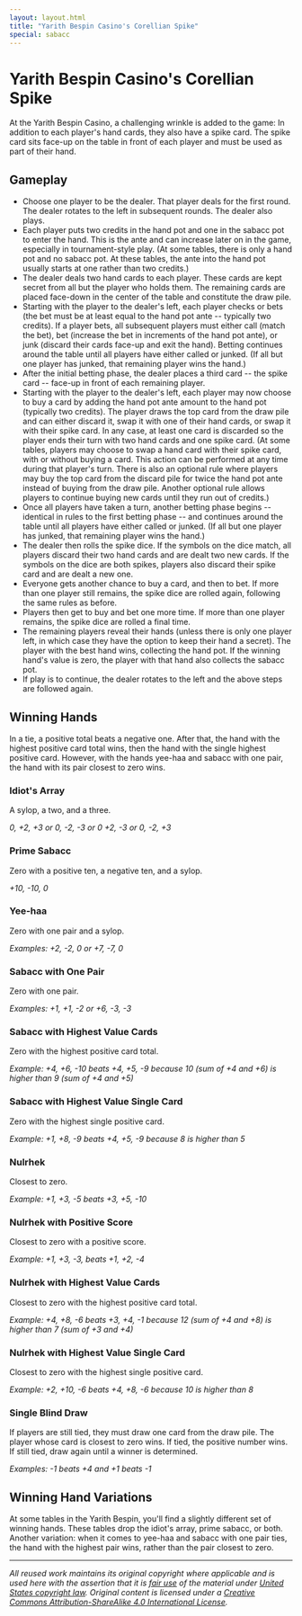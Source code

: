 ```yaml
---
layout: layout.html
title: "Yarith Bespin Casino's Corellian Spike"
special: sabacc
---
```


# Yarith Bespin Casino's Corellian Spike

<!-- ![](/images/yarith-bespin.jpg) -->

At the Yarith Bespin Casino, a challenging wrinkle is added to the game: In addition to each player's hand cards, they also have a spike card. The spike card sits face-up on the table in front of each player and must be used as part of their hand.

## Gameplay

- Choose one player to be the dealer. That player deals for the first round. The dealer rotates to the left in subsequent rounds. The dealer also plays.
- Each player puts two credits in the hand pot and one in the sabacc pot to enter the hand. This is the ante and can increase later on in the game, especially in tournament-style play. (At some tables, there is only a hand pot and no sabacc pot. At these tables, the ante into the hand pot usually starts at one rather than two credits.)
- The dealer deals two hand cards to each player. These cards are kept secret from all but the player who holds them. The remaining cards are placed face-down in the center of the table and constitute the draw pile.
- Starting with the player to the dealer's left, each player checks or bets (the bet must be at least equal to the hand pot ante -- typically two credits). If a player bets, all subsequent players must either call (match the bet), bet (increase the bet in increments of the hand pot ante), or junk (discard their cards face-up and exit the hand). Betting continues around the table until all players have either called or junked. (If all but one player has junked, that remaining player wins the hand.)
- After the initial betting phase, the dealer places a third card -- the spike card -- face-up in front of each remaining player.
- Starting with the player to the dealer's left, each player may now choose to buy a card by adding the hand pot ante amount to the hand pot (typically two credits). The player draws the top card from the draw pile and can either discard it, swap it with one of their hand cards, or swap it with their spike card. In any case, at least one card is discarded so the player ends their turn with two hand cards and one spike card. (At some tables, players may choose to swap a hand card with their spike card, with or without buying a card. This action can be performed at any time during that player's turn. There is also an optional rule where players may buy the top card from the discard pile for twice the hand pot ante instead of buying from the draw pile. Another optional rule allows players to continue buying new cards until they run out of credits.)
- Once all players have taken a turn, another betting phase begins -- identical in rules to the first betting phase -- and continues around the table until all players have either called or junked. (If all but one player has junked, that remaining player wins the hand.)
- The dealer then rolls the spike dice. If the symbols on the dice match, all players discard their two hand cards and are dealt two new cards. If the symbols on the dice are both spikes, players also discard their spike card and are dealt a new one.
- Everyone gets another chance to buy a card, and then to bet. If more than one player still remains, the spike dice are rolled again, following the same rules as before.
- Players then get to buy and bet one more time. If more than one player remains, the spike dice are rolled a final time.
- The remaining players reveal their hands (unless there is only one player left, in which case they have the option to keep their hand a secret). The player with the best hand wins, collecting the hand pot. If the winning hand's value is zero, the player with that hand also collects the sabacc pot.
- If play is to continue, the dealer rotates to the left and the above steps are followed again.

## Winning Hands

In a tie, a positive total beats a negative one. After that, the hand with the highest positive card total wins, then the hand with the single highest positive card. However, with the hands yee-haa and sabacc with one pair, the hand with its pair closest to zero wins.

### Idiot's Array

A sylop, a two, and a three.

*0, +2, +3 or 0, -2, -3 or 0 +2, -3 or 0, -2, +3*

### Prime Sabacc

Zero with a positive ten, a negative ten, and a sylop.

*\+10, -10, 0*

### Yee-haa

Zero with one pair and a sylop.

*Examples: +2, -2, 0 or +7, -7, 0*

### Sabacc with One Pair

Zero with one pair.

*Examples: +1, +1, -2 or +6, -3, -3*

### Sabacc with Highest Value Cards

Zero with the highest positive card total.

*Example: +4, +6, -10 beats +4, +5, -9 because 10 (sum of +4 and +6) is higher than 9 (sum of +4 and +5)*

### Sabacc with Highest Value Single Card

Zero with the highest single positive card.

*Example: +1, +8, -9 beats +4, +5, -9 because 8 is higher than 5*

### Nulrhek

Closest to zero.

*Example: +1, +3, -5 beats +3, +5, -10*

### Nulrhek with Positive Score

Closest to zero with a positive score.

*Example: +1, +3, -3, beats +1, +2, -4*

### Nulrhek with Highest Value Cards

Closest to zero with the highest positive card total.

*Example: +4, +8, -6 beats +3, +4, -1 because 12 (sum of +4 and +8) is higher than 7 (sum of +3 and +4)*

### Nulrhek with Highest Value Single Card

Closest to zero with the highest single positive card.

*Example: +2, +10, -6 beats +4, +8, -6 because 10 is higher than 8*

### Single Blind Draw

If players are still tied, they must draw one card from the draw pile. The player whose card is closest to zero wins. If tied, the positive number wins. If still tied, draw again until a winner is determined.

*Examples: -1 beats +4 and +1 beats -1*

## Winning Hand Variations

At some tables in the Yarith Bespin, you'll find a slightly different set of winning hands. These tables drop the idiot's array, prime sabacc, or both. Another variation: when it comes to yee-haa and sabacc with one pair ties, the hand with the highest pair wins, rather than the pair closest to zero.

---

*All reused work maintains its original copyright where applicable and is used here with the assertion that it is [fair use](https://en.wikipedia.org/wiki/Fair_use) of the material under [United States copyright law](https://en.wikipedia.org/wiki/Copyright_law_of_the_United_States). Original content is licensed under a [Creative Commons Attribution-ShareAlike 4.0 International License](http://creativecommons.org/licenses/by-sa/4.0/).*
